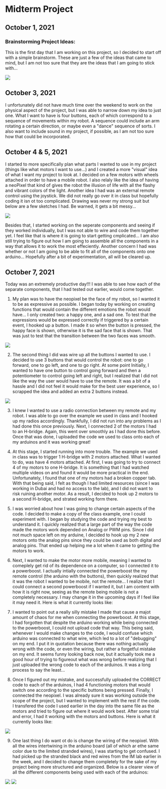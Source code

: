 # Midterm Project

## October 1, 2021

### Brainstorming Project Ideas:

This is the first day that I am working on this project, so I decided to start off with a simple brainstorm. These are just a few of the ideas that came to mind, but I am not too sure that they are the ideas that I am going to stick with... 

![](media/brainstorm.jpg)

## October 3, 2021

I unfortunately did not have much time over the weekend to work on the physical aspect of the project, but I was able to narrow down my idea to just one. What I want to have is four buttons, each of which correspond to a sequence of movements within my robot. A sequence could include an arm rotating a certain direction, or maybe even a "dance" sequence of sorts. I also want to include sound in my project, if possible, as I am not too sure how that could be incorporated. 

## October 4 & 5, 2021

I started to more specifically plan what parts I wanted to use in my project (things like what motors I want to use...) and I created a more "visual" idea of what I want my project to look at. I decided on a few motors with wheels attached in order to have a mobile robot. I also relaly like the idea of having a neoPixel that kind of gives the robot the illusion of life with all the flashy and vibrant colors of the light. Another idea I had was an external remote control using the joystick. We did not really go over it in class but hopefully coding it isn ot too complicated. Drawing was never my strong suit but below are a few sketches I had. Be warned, it gets a bit messy...

![](media/projectSketch.jpg)

Besides that, I started working on the seperate components and seeing if they worked individually, but I was not able to wire and code them together yet. I feel like that is where it is going to start getting cmplicated... I am also still trying to figure out how I am going to assemble all the components in a way that allows it to work the most effeciently. Another concern I had was whether or not I am going to be able to fit all of the components onto one arduino... Hopefully after a bit of experimentation, all will be cleared up. 

## October 7, 2021

Today was an extremely productive day!!! I was able to see how each of the separate components, that I had tested out earlier, would come together. 

1. My plan was to have the neopixel be the face of my robot, so I wanted it to be as expressive as possible. I began today by working on creating functions that would contain the different emotions the robot would have... I only created two: a happy one, and a sad one. To test that the expressions would be expressed correctly if triggered by a certain event, I hooked up a button. I made it so when the button is pressed, the happy face is shown, otherwise it is the sad face that is shown. That was just to test that the transition between the two faces was smooth. 

![](media.faceTest.gif)

2. The second thing I did was wire up all the buttons I wanted to use. I decided to use 3 buttons that would control the robot: one to go forward, one to go left, and one to go right. At some point Initially, I wanted to have one button to control going forward and then a potentiometer to control going left and right, but I realized that I did not like the way the user would have to use the remote. It was a bit of a hassle and I did not feel it would make for the best user experience, so I scrapped the idea and added an extra 2 buttons instead. 

![](media/buttons.jpg)

3. I knew I wanted to use a radio connection between my remote and my robot. I was able to go over the example we used in class and I hooked up my radios accordingly. Thankfully, I did not run into any problems as I had done this once previously. Next, I connected 2 of the motors I had to an H-bridge. Again, this went over smoothly as I had done this before. Once that was done, I uploaded the code we used to class onto each of my arduinos and it was working great!

4. At this stage, I started running into more trouble. The example we used in class was to trigger 1 H-bridge with 2 motors attached. What I wanted to do, was have 4 motors attached. At first, I was going to try to connect 4 of my motors to one H-bridge. It is something that I had watched multiple videos on and found it would be more practical in the end. Unfortunately, I found that one of my motors had a broken copper tab. With that being said, I felt as though I had limited resources (since I was working in Dubai and had no access to the lab), and I did not want to risk ruining another motor. As a result, I decided to hook up 2 motors to a second H-bridge, and strated working form there.

5. I was worried about how I was going to change certain aspects of the code. I decided to make a copy of the class example, one I could experiment with. I began by studying the code and trying my best to understand it. I quickly realized that a large part of the way the code made the motors work depended on Analog or PWM pins. Since I did not much space left on my arduine, I decided to hook up my 2 new motors onto the analog pins since they could be used as both digital and analog pins. That ended up helping me a lot when it came to getting the motors to work. 

6. Next, I wanted to make the motor more mobile, meaning I wanted to comeplely get rid of its dependence on a computer, so I connected it to a powerboost. I actually intially connected the powerboost the my remote control (the arduino with the buttons), then quickly realized that it was the robot I wanted to be mobile, not the remote... I realize that I could connect a second powerboost if I wanted it, but I am content with how it is right now, seeing as the remote being mobile is not a completely necessary. I may change it in the upcoming days if I feel like it may need it. Here is what it currently looks like:


7. I wanted to point out a really silly mistake I made that cause a majot amount of chaos for me when connecting the powerboost. At this stage, I had forgotten that despite the arduino working while being connected to the powerboost, I could not upload code that way. This being said, whenever I would make changes to the code, I would confuse which arduino was connected to what wire, which led to a lot of "debugging" on my end. I put it in quotation because there was nothing actually wrong with the code, or even the wiring, but rather a forgetful mistake on my end. It seems funny looking back now, but it actually took me a good hour of trying to figureout what was wrong before realizing that I just uploaded the wrong code to each of the arduinos. It was a long process to say the least... 

8. Once I figured out my mistake, and successfully uploaded the CORRECT code to each of the arduinos, I had 4 functioning motors that would switch one according to the specific buttons being pressed. Finally, I connected the neopixel. I was already sure it was working outside the scope of the project, but I wanted to implement with the rest if the code. I transfered the code I used earlier in the day into the same file as the motors and tried to figure out where it would work best. After some trial and error, I had it working with the motors and buttons. Here is what it currently looks like:

![](media/robotTrial.gif)

9. One last thing I do want ot do is change the wiring of the neopixel. With all the wires intertwining in the arduino board (all of which ar ethe same color due to the limited stranded wires), I was starting to get confused. I had picked up the stranded black and red wires from the IM lab earlier in the week, and I decided to change them completely for the sake of my project being more structured and organized. Below is a clearer view of all the different components being used with each of the arduinos:

![](media/arduino1.jpg) ![](media/arduino2.jpg)


